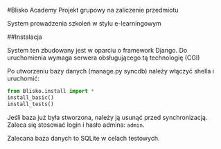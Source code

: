 #Blisko Academy
Projekt grupowy na zaliczenie przedmiotu

System prowadzenia szkoleń w stylu e-learningowym

##Instalacja

System ten zbudowany jest w oparciu o framework Django.
Do uruchomienia wymaga serwera obsługującego tą technologię (CGI)

Po utworzeniu bazy danych (manage.py syncdb) należy włączyć shella
i uruchomić:

```Python
from Blisko.install import *
install_basic()
install_tests()
```
Jeśli baza już była stworzona, należy ją usunąć przed synchronizacją.
Zaleca się stosować login i hasło admina: `admin`.


Zalecana baza danych to SQLite w celach testowych.
